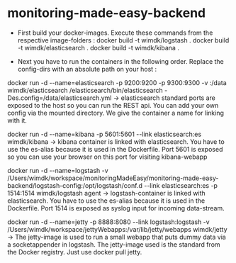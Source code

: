 # monitoring-made-easy-backend


* First build your docker-images. Execute these commands from the respective image-folders :
docker build -t wimdk/logstash .
docker build -t wimdk/elasticsearch .
docker build -t wimdk/kibana .


* Next you have to run the containers in the following order. Replace the config-dirs with an absolute path on your host : 


docker run -d --name=elasticsearch -p 9200:9200 -p 9300:9300 -v <elasticsearch-config-dir>:/data wimdk/elasticsearch /elasticsearch/bin/elasticsearch -Des.config=/data/elasticsearch.yml
-> elasticsearch standard ports are exposed to the host so you can run the REST api. You can add your own config via the mounted directory. We give the container a name for linking with it.

docker run -d --name=kibana -p 5601:5601 --link elasticsearch:es wimdk/kibana
-> kibana container is linked with elasticsearch. You have to use the es-alias because it is used in the Dockerfile. Port 5601 is exposed so you can use your browser on this port for visiting kibana-webapp


docker run -d --name=logstash -v /Users/wimdk/workspace/monitoringMadeEasy/monitoring-made-easy-backend/logstash-config:/opt/logstash/conf.d --link elasticsearch:es  -p 1514:1514 wimdk/logstash agent
-> logstash-container is linked with elasticsearch. You have to use the es-alias because it is used in the Dockerfile. Port 1514 is exposed as syslog input for incoming data-stream.


docker run -d --name=jetty -p 8888:8080 --link logstash:logstash -v /Users/wimdk/workspace/jettyWebapps:/var/lib/jetty/webapps wimdk/jetty
-> The jetty-image is used to run a small webapp that puts dummy data via a  socketappender in logstash. The jetty-image used is the standard from the Docker registry. Just use docker pull jetty.
